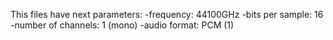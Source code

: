 This files have next parameters:
-frequency: 44100GHz
-bits per sample: 16
-number of channels: 1 (mono)
-audio format: PCM (1)

